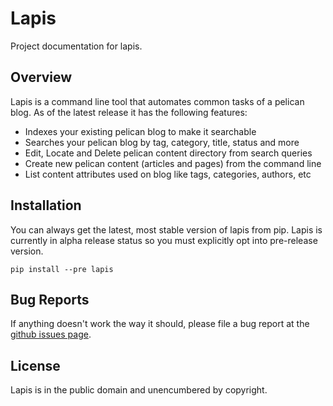 # Lapis 

Project documentation for lapis.

## Overview

Lapis is a command line tool that automates common tasks of a pelican blog. As of the latest release it has the following features:

   * Indexes your existing pelican blog to make it searchable
   * Searches your pelican blog by tag, category, title, status and more
   * Edit, Locate and Delete pelican content directory from search queries
   * Create new pelican content (articles and pages) from the command line
   * List content attributes used on blog like tags, categories, authors, etc

## Installation

You can always get the latest, most stable version of lapis from pip. Lapis is currently in alpha release status so you must explicitly opt into pre-release version.

```
pip install --pre lapis
```

## Bug Reports

If anything doesn't work the way it should, please file a bug report at the [github issues page](https://github.com/dandesousa/lapis/issues).

## License

Lapis is in the public domain and unencumbered by copyright.
